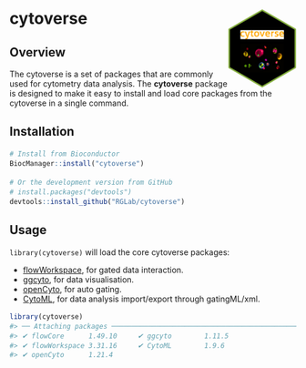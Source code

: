 
<!-- README.md is generated from README.Rmd. Please edit that file -->
cytoverse <a href='https:/cytoverse.org'><img src='man/figures/logo.png' align="right" height="138.5" /></a>
============================================================================================================

Overview
--------

The cytoverse is a set of packages that are commonly used for cytometry data analysis. The **cytoverse** package is designed to make it easy to install and load core packages from the cytoverse in a single command.

Installation
------------

``` r
# Install from Bioconductor
BiocManager::install("cytoverse")

# Or the development version from GitHub
# install.packages("devtools")
devtools::install_github("RGLab/cytoverse")
```

Usage
-----

`library(cytoverse)` will load the core cytoverse packages:

-   [flowWorkspace](http:/github.com/RGLab/flowWorkspace), for gated data interaction.
-   [ggcyto](http:/github.com/RGLab/ggcyto), for data visualisation.
-   [openCyto](http:/github.com/RGLab/openCyto), for auto gating.
-   [CytoML](http:/github.com/RGLab/CytoML), for data analysis import/export through gatingML/xml.

``` r
library(cytoverse)
#> ── Attaching packages ─────────────────────────────────────────────────────────── cytoverse 0.0.0.9000 ──
#> ✔ flowCore      1.49.10     ✔ ggcyto        1.11.5 
#> ✔ flowWorkspace 3.31.16     ✔ CytoML        1.9.6  
#> ✔ openCyto      1.21.4
```
